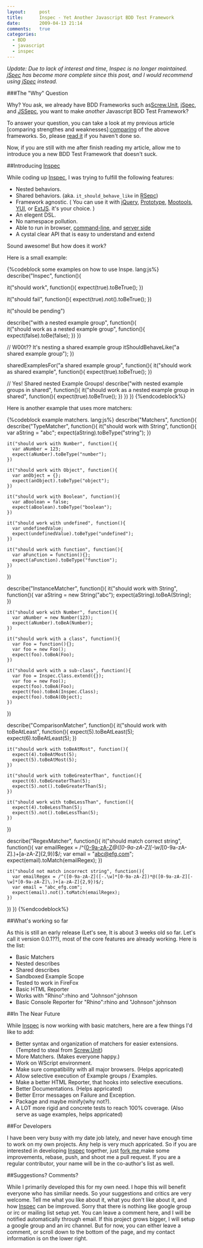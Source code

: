 ```yaml
---
layout:     post
title:      Inspec - Yet Another Javascript BDD Test Framework
date:       2009-04-13 21:14
comments:   true
categories:
  - BDD
  - javascript
  - inspec
---
```


*Update: Due to lack of interest and time, Inspec is no longer maintained.
[jSpec][jspec] has become more complete since this post,
and I would recommend using [jSpec][jspec] instead.*

###The "Why" Question

Why? You ask, we already have BDD Frameworks such as[Screw.Unit][screw-unit],
[jSpec][jspec], and [JSSepc][jsspec], you want to make _another_ Javascript BDD Test Framework?

To answer your question, you can take a look at my previous article
[comparing strengthes and weaknesses]:[comparing] of the above frameworks.
So, please [read it][comparing] if you haven't done so.

Now, if you are still with me after finish reading my article,
allow me to introduce you a new BDD Test Framework that doesn't suck.

##Introducing [Inspec][inspec]

While coding up [Inspec][inspec], I was trying to fulfill the following features:

* Nested behaviors.
* Shared behaviors. (aka. `it_should_behave_like` in [RSepc][rspec])
* Framework agnostic. ( You can use it with [jQuery][jquery],
[Prototype][prototype], [Mootools][mootools], [YUI][yui],
or [ExtJS][extjs]. it's your choice. )
* An elegent DSL.
* No namespace pollution.
* Able to run in browser, [command-line][johnson], and [server side][serversidejs]
* A cystal clear API that is easy to understand and extend

Sound awesome! But how does it work?

Here is a small example:


{%codeblock some examples on how to use Inspe. lang:js%}
describe("Inspec", function(){

  it("should work", function(){
    expect(true).toBeTrue();
  })

  it("should fail", function(){
    expect(true).not().toBeTrue();
  })

  it("should be pending")

  describe("with a nested example group", function(){    
    it("should work as a nested example group", function(){
      expect(false).toBe(false);
    })
  })

  // W00t?? It's nesting a shared example group
  itShouldBehaveLike("a shared example group");
})

sharedExamplesFor("a shared example group", function(){
  it("should work as shared example", function(){
    expect(true).toBeTrue();
  })

  // Yes! Shared nested Example Groups!
  describe("with nested example groups in shared", function(){
    it("should work as a nested example group in shared", function(){
      expect(true).toBeTrue();
    })
  })
})
{%endcodeblock%}


Here is another example that uses more matchers:

{%codeblock example matchers. lang:js%}
describe("Matchers", function(){
  describe("TypeMatcher", function(){
    it("should work with String", function(){
      var aString = "abc";
      expect(aString).toBeType("string");
    })

    it("should work with Number", function(){
      var aNumber = 123;
      expect(aNumber).toBeType("number");
    })

    it("should work with Object", function(){
      var anObject = {};
      expect(anObject).toBeType("object");
    })

    it("should work with Boolean", function(){
      var aBoolean = false;
      expect(aBoolean).toBeType("boolean");
    })

    it("should work with undefined", function(){
      var undefinedValue;
      expect(undefinedValue).toBeType("undefined");
    })

    it("should work with function", function(){
      var aFunction = function(){};
      expect(aFunction).toBeType("function");
    })
  })

  describe("InstanceMatcher", function(){
    it("should work with String", function(){
      var aString = new String("abc");
      expect(aString).toBeA(String);
    })

    it("should work with Number", function(){
      var aNumber = new Number(123);
      expect(aNumber).toBeA(Number);
    })

    it("should work with a class", function(){
      var Foo = function(){};
      var foo = new Foo();
      expect(foo).toBeA(Foo);
    })

    it("should work with a sub-class", function(){
      var Foo = Inspec.Class.extend({});
      var foo = new Foo();
      expect(foo).toBeA(Foo);
      expect(foo).toBeA(Inspec.Class);
      expect(foo).toBeA(Object);
    })
  })

  describe("ComparisonMatcher", function(){
    it("should work with toBeAtLeast", function(){
      expect(5).toBeAtLeast(5);
      expect(6).toBeAtLeast(5);
    })

    it("should work with toBeAtMost", function(){
      expect(4).toBeAtMost(5);
      expect(5).toBeAtMost(5);
    })

    it("should work with toBeGreaterThan", function(){
      expect(6).toBeGreaterThan(5);
      expect(5).not().toBeGreaterThan(5);
    })

    it("should work with toBeLessThan", function(){
      expect(4).toBeLessThan(5);
      expect(5).not().toBeLessThan(5);
    })
  })

  describe("RegexMatcher", function(){
    it("should match correct string", function(){
      var emailRegex = /^([0-9a-zA-Z]([-.\w]*[0-9a-zA-Z])*@([0-9a-zA-Z][-\w]*[0-9a-zA-Z]\.)+[a-zA-Z]{2,9})$/;
      var email = "abc@efg.com";
      expect(email).toMatch(emailRegex);
    })

    it("should not match incorrect string", function(){
      var emailRegex = /^([0-9a-zA-Z]([-.\w]*[0-9a-zA-Z])*@([0-9a-zA-Z][-\w]*[0-9a-zA-Z]\.)+[a-zA-Z]{2,9})$/;
      var email = "abc_efg.com";
      expect(email).not().toMatch(emailRegex);
    })
  })
})
{%endcodeblock%}

##What's working so far

As this is still an early release
(Let's see, It is about 3 weeks old so far.
Let's call it version 0.0.1??),
most of the core features are already working.
Here is the list:

* Basic Matchers
* Nested describes
* Shared describes
* Sandboxed Example Scope
* Tested to work in FireFox
* Basic HTML Reporter
* Works with "Rhino":rhino and "Johnson":johnson
* Basic Console Reporter for "Rhino":rhino and "Johnson":johnson

##In The Near Future

While [Inspec][inspec] is now working with basic matchers,
here are a few things I'd like to add:

* Better syntax and organization of matchers for easier extensions.
(Tempted to steal from [Screw.Unit][screw-unit])
* More Matchers. (Makes everyone happy.)
* Work on WScript environment.
* Make sure compatibility with all major browsers. (Helps appricated)
* Allow selective execution of Example groups / Examples.
* Make a better HTML Reporter, that hooks into selective executions.
* Better Documentations. (Helps appricated)
* Better Error messages on Failure and Exception.
* Package and maybe minify(why not?).
* A LOT more rigid and concrete tests to reach 100% coverage.
(Also serve as uage examples, helps appricated)

##For Developers

I have been very busy with my date job lately,
and never have enough time to work on my own projects.
Any help is very much appricated. So if you are interested in developing [Inspec][inspec]
together, just [fork me][inspec],make some improvements, rebase, push,
and shoot me a pull request. If you are a regular contributor,
your name will be in the co-author's list as well.

##Suggestions? Comments?

While I primarily developed this for my own need.
I hope this will benefit everyone who has similiar needs.
So your suggestions and critics are very welcome.
Tell me what you like about it, what you don't like about it,
and how [Inspec][inspec] can be improved. Sorry that there is nothing
like google group or irc or mailing list setup yet. You can leave a
comment here, and I will be notified automatically through email.
If this project grows bigger, I will setup a google group and an irc channel.
But for now, you can either leave a comment, or scroll down to the bottom
of the page, and my contact information is on the lower right.

[inspec]:http://github.com/aq1018/inspec/
[rhino]:http://www.mozilla.org/rhino/
[jquery]:http://jquery.com/
[prototype]:http://www.prototypejs.org/
[mootools]:http://mootools.net/
[yui]:http://developer.yahoo.com/yui/
[extjs]:http://extjs.com/
[johnson]:http://ajaxian.com/archives/johnson-wrapping-javascript-in-a-loving-ruby-embrace-and-arax
[serversidejs]:http://en.wikipedia.org/wiki/Server-side_JavaScript
[rspec]:http://rsepc.info
[inspec]:http://github.com/aq1018/inspec
[comparing]:/blog/2009/04/12/javascript-bdd-test-frameworks-compared
[screw-unit]:http://github.com/nkallen/screw-unit/tree/master
[jspec]:http://visionmedia.github.com/jspec/
[jsspec]:http://jania.pe.kr/aw/moin.cgi/JSSpec
